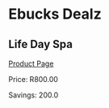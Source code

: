 
# Ebucks Dealz
## Life Day Spa
[Product Page](https://www.ebucks.com/web/shop/productSelected.do?prodId=260396227&catId=322112237)

Price: R800.00

Savings: 200.0


	
